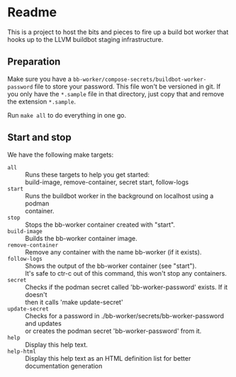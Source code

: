 # Readme

This is a project to host the bits and pieces to fire up a build bot worker
that hooks up to the LLVM buildbot staging infrastructure.

## Preparation

Make sure you have a `bb-worker/compose-secrets/buildbot-worker-password` file
to store your password. This file won't be versioned in git. If you only have
the `*.sample` file in that directory, just copy that and remove the extension
`*.sample`.

Run `make all` to do everything in one go.

## Start and stop

We have the following make targets:

<dl>
<dt><code>all</code></dt><dd>Runs these targets to help you get started:<br/>
 build-image, remove-container, secret start, follow-logs</dd>
<dt><code>start</code></dt><dd>Runs the buildbot worker in the background on localhost using a podman<br/>
 container.</dd>
<dt><code>stop</code></dt><dd>Stops the bb-worker container created with "start".</dd>
<dt><code>build-image</code></dt><dd>Builds the bb-worker container image.</dd>
<dt><code>remove-container</code></dt><dd>Remove any container with the name bb-worker (if it exists).</dd>
<dt><code>follow-logs</code></dt><dd>Shows the output of the bb-worker container (see "start").<br/>
 It's safe to ctr-c out of this command, this won't stop any containers.</dd>
<dt><code>secret</code></dt><dd>Checks if the podman secret called 'bb-worker-password' exists. If it doesn't<br/>
 then it calls 'make update-secret'</dd>
<dt><code>update-secret</code></dt><dd>Checks for a password in ./bb-worker/secrets/bb-worker-password and updates<br/>
 or creates the podman secret 'bb-worker-password' from it.</dd>
<dt><code>help</code></dt><dd>Display this help text.</dd>
<dt><code>help-html</code></dt><dd>Display this help text as an HTML definition list for better documentation generation</dd>
</dl>
